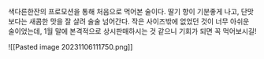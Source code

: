 색다른한잔의 프로모션을 통해 처음으로 먹어본 술이다. 딸기 향이 기분좋게 나고, 단맛보다는 새콤한 맛을 잘 살려 술술 넘어간다. 작은 사이즈밖에 없었던 것이 너무 아쉬운 술이었는데, 1월 말에 본격적으로 상시판매하시는 것 같으니 기회가 되면 꼭 먹어보시길!

![[Pasted image 20231106111750.png]]